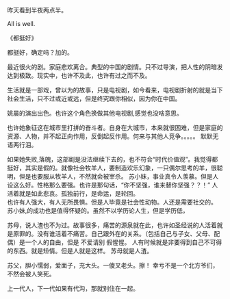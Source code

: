  昨天看到半夜两点半。
 
 All is well.
 
 《都挺好》
 
 都挺好，确定吗？加的。
 
 最近很火的剧。家庭悲欢离合。典型的中国的剧情。只不过导演，把人性的阴暗发达到极致。现实中，也许不及此，也许有过之而不及。
 
 生活就是一部戏，曾以为的故事，只是电视剧，如今看来，电视剧折射的就是当下社会生活，只不过或近或远，但是终究跟你相似，因为你在中国。
 
 姚晨的演出出色。也许这个角色换做其他电视剧,感觉也没啥意思。
 
 也许她象征这在城市里打拼的奋斗者。自身在大城市，本来就很困难，但是家庭的资源、人物，并不起正向作用，反倒起反作用。何来与其他人竞争。。。。。
 默默无语两行泪。
 
 如果她失败,落魄，这部剧是没法继续下去的，也不符合“时代价值观”。我觉得都挺好，其实是假的。就像社会牧羊人，要制造欢乐幻象，一只偶尔思考的羊，很聪明，但是也要服从牧羊人，不然就会被宰杀。
苏小妹，事业真令人羡慕。但是人设这么好。性格那么要强。也许是那句话，“你不坚强，谁来替你坚强？？！”  人活着就是如此悲哀。孤独前行，是命运，是轮回。  
也许有人强大，有人无所畏惧。但是人毕竟是社会性动物。人还是需要社交的。
苏小妹,的成功也是值得怀疑的。虽然不以学历论人生，但是学历低，


苏母，说人渣也不为过。故事很多，痛苦的源泉就在此，也许如圣经说的人活着就是原罪的。没有谁活着不痛苦。自己跟外在的关系。（包括自己与子女、父母、配偶）是一个人的自由，但是 不爱请别 假惺惺。 人有时候就是非要得到自己不可得的东西。就是矫情。但是人就是这样。
苏母就是人渣。

苏父，胆小懦弱，爱面子，充大头。一傻叉老头。擦！ 幸亏不是一个北方爷们，不然会被人笑死。

上一代人，下一代如果有代沟，那就别住在一起。


